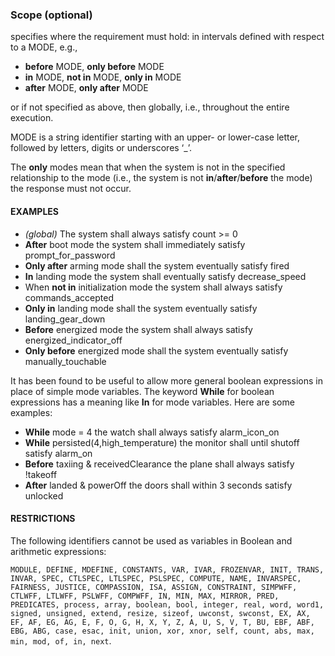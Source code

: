 ### Scope (optional)

specifies where the requirement must hold: in intervals defined with respect to a MODE, e.g.,

* **before** MODE, **only before** MODE
* **in** MODE, **not in** MODE,  **only in** MODE
* **after** MODE, **only after** MODE

or if not specified as above, then globally, i.e., throughout the entire execution.

MODE is a string identifier starting with an upper- or lower-case letter, followed by letters, digits or underscores ‘_’.

The **only** modes mean that when the system is not in the specified relationship to the mode
(i.e., the system is not **in**/**after**/**before** the mode) the response
must not occur.

#### EXAMPLES

* _(global)_ The system shall always satisfy count >= 0
* **After** boot mode the system shall immediately satisfy prompt_for_password
* **Only after** arming mode shall the system eventually satisfy fired
* **In** landing mode the system shall eventually satisfy decrease_speed
* When **not in** initialization mode the system shall always satisfy commands_accepted
* **Only in** landing mode shall the system eventually satisfy landing_gear_down
* **Before** energized mode the system shall always satisfy energized_indicator_off
* **Only before** energized mode shall the system eventually satisfy
manually_touchable

It has been found to be useful to allow more general boolean expressions
in place of simple mode variables. The keyword **While** for boolean
expressions has a meaning like **In** for mode variables. Here are some
examples:

* **While** mode = 4 the watch shall always satisfy alarm_icon_on
* **While** persisted(4,high_temperature) the monitor shall until shutoff satisfy alarm_on
* **Before** taxiing & receivedClearance the plane shall always satisfy !takeoff
* **After** landed & powerOff the doors shall within 3 seconds satisfy unlocked

#### RESTRICTIONS

The following identifiers cannot be used as variables in Boolean
and arithmetic expressions:

`MODULE, DEFINE, MDEFINE, CONSTANTS, VAR, IVAR, FROZENVAR, INIT, TRANS,
INVAR, SPEC, CTLSPEC, LTLSPEC, PSLSPEC, COMPUTE, NAME, INVARSPEC, FAIRNESS,
JUSTICE, COMPASSION, ISA, ASSIGN, CONSTRAINT, SIMPWFF, CTLWFF, LTLWFF,
PSLWFF, COMPWFF, IN, MIN, MAX, MIRROR, PRED, PREDICATES, process, array,
boolean, bool, integer, real, word, word1, signed, unsigned, extend, resize,
sizeof, uwconst, swconst, EX, AX, EF, AF, EG, AG, E, F, O, G, H, X, Y, Z, A,
U, S, V, T, BU, EBF, ABF, EBG, ABG, case, esac, init, union, xor, xnor, self,
count, abs, max, min, mod, of, in, next`.  

